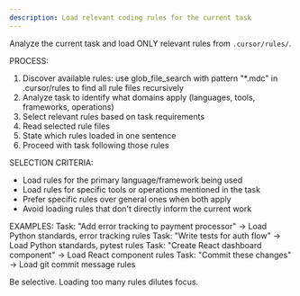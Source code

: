 ```yaml
---
description: Load relevant coding rules for the current task
---
```


Analyze the current task and load ONLY relevant rules from `.cursor/rules/`.

PROCESS:

1. Discover available rules: use glob_file_search with pattern "\*.mdc" in .cursor/rules to find all rule files recursively
2. Analyze task to identify what domains apply (languages, tools, frameworks, operations)
3. Select relevant rules based on task requirements
4. Read selected rule files
5. State which rules loaded in one sentence
6. Proceed with task following those rules

SELECTION CRITERIA:

- Load rules for the primary language/framework being used
- Load rules for specific tools or operations mentioned in the task
- Prefer specific rules over general ones when both apply
- Avoid loading rules that don't directly inform the current work

EXAMPLES:
Task: "Add error tracking to payment processor" → Load Python standards, error tracking rules
Task: "Write tests for auth flow" → Load Python standards, pytest rules
Task: "Create React dashboard component" → Load React component rules
Task: "Commit these changes" → Load git commit message rules

Be selective. Loading too many rules dilutes focus.
